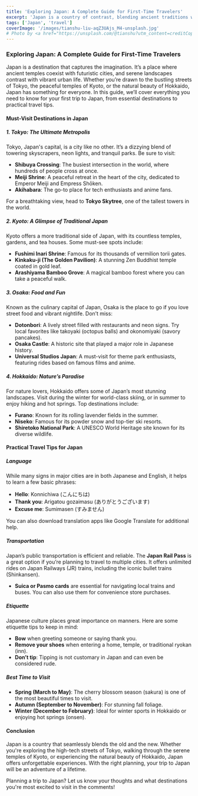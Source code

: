 ```yaml
---
title: 'Exploring Japan: A Complete Guide for First-Time Travelers'
excerpt: 'Japan is a country of contrast, blending ancient traditions with cutting-edge modernity. In this guide, we’ll take you through the must-see destinations, travel tips, and cultural highlights to help you plan an unforgettable trip.'
tags: ['Japan', 'travel']
coverImage: '/images/tianshu-liu-aqZ3UAjs_M4-unsplash.jpg'
# Photo by <a href="https://unsplash.com/@tianshu?utm_content=creditCopyText&utm_medium=referral&utm_source=unsplash">Tianshu Liu</a> on <a href="https://unsplash.com/photos/pagoda-temple-surrounded-by-trees-aqZ3UAjs_M4?utm_content=creditCopyText&utm_medium=referral&utm_source=unsplash">Unsplash</a>
---
```


### Exploring Japan: A Complete Guide for First-Time Travelers

Japan is a destination that captures the imagination. It’s a place where ancient temples coexist with futuristic cities, and serene landscapes contrast with vibrant urban life. Whether you’re drawn to the bustling streets of Tokyo, the peaceful temples of Kyoto, or the natural beauty of Hokkaido, Japan has something for everyone. In this guide, we’ll cover everything you need to know for your first trip to Japan, from essential destinations to practical travel tips.

#### Must-Visit Destinations in Japan

##### 1. Tokyo: The Ultimate Metropolis

Tokyo, Japan's capital, is a city like no other. It’s a dizzying blend of towering skyscrapers, neon lights, and tranquil parks. Be sure to visit:

- **Shibuya Crossing**: The busiest intersection in the world, where hundreds of people cross at once.
- **Meiji Shrine**: A peaceful retreat in the heart of the city, dedicated to Emperor Meiji and Empress Shōken.
- **Akihabara**: The go-to place for tech enthusiasts and anime fans.

For a breathtaking view, head to **Tokyo Skytree**, one of the tallest towers in the world.

##### 2. Kyoto: A Glimpse of Traditional Japan

Kyoto offers a more traditional side of Japan, with its countless temples, gardens, and tea houses. Some must-see spots include:

- **Fushimi Inari Shrine**: Famous for its thousands of vermilion torii gates.
- **Kinkaku-ji (The Golden Pavilion)**: A stunning Zen Buddhist temple coated in gold leaf.
- **Arashiyama Bamboo Grove**: A magical bamboo forest where you can take a peaceful walk.

##### 3. Osaka: Food and Fun

Known as the culinary capital of Japan, Osaka is the place to go if you love street food and vibrant nightlife. Don’t miss:

- **Dotonbori**: A lively street filled with restaurants and neon signs. Try local favorites like takoyaki (octopus balls) and okonomiyaki (savory pancakes).
- **Osaka Castle**: A historic site that played a major role in Japanese history.
- **Universal Studios Japan**: A must-visit for theme park enthusiasts, featuring rides based on famous films and anime.

##### 4. Hokkaido: Nature’s Paradise

For nature lovers, Hokkaido offers some of Japan’s most stunning landscapes. Visit during the winter for world-class skiing, or in summer to enjoy hiking and hot springs. Top destinations include:

- **Furano**: Known for its rolling lavender fields in the summer.
- **Niseko**: Famous for its powder snow and top-tier ski resorts.
- **Shiretoko National Park**: A UNESCO World Heritage site known for its diverse wildlife.

#### Practical Travel Tips for Japan

##### Language

While many signs in major cities are in both Japanese and English, it helps to learn a few basic phrases:

- **Hello**: Konnichiwa (こんにちは)
- **Thank you**: Arigatou gozaimasu (ありがとうございます)
- **Excuse me**: Sumimasen (すみません)

You can also download translation apps like Google Translate for additional help.

##### Transportation

Japan’s public transportation is efficient and reliable. The **Japan Rail Pass** is a great option if you’re planning to travel to multiple cities. It offers unlimited rides on Japan Railways (JR) trains, including the iconic bullet trains (Shinkansen).

- **Suica or Pasmo cards** are essential for navigating local trains and buses. You can also use them for convenience store purchases.

##### Etiquette

Japanese culture places great importance on manners. Here are some etiquette tips to keep in mind:

- **Bow** when greeting someone or saying thank you.
- **Remove your shoes** when entering a home, temple, or traditional ryokan (inn).
- **Don’t tip**: Tipping is not customary in Japan and can even be considered rude.

##### Best Time to Visit

- **Spring (March to May)**: The cherry blossom season (sakura) is one of the most beautiful times to visit.
- **Autumn (September to November)**: For stunning fall foliage.
- **Winter (December to February)**: Ideal for winter sports in Hokkaido or enjoying hot springs (onsen).

#### Conclusion

Japan is a country that seamlessly blends the old and the new. Whether you're exploring the high-tech streets of Tokyo, walking through the serene temples of Kyoto, or experiencing the natural beauty of Hokkaido, Japan offers unforgettable experiences. With the right planning, your trip to Japan will be an adventure of a lifetime.

Planning a trip to Japan? Let us know your thoughts and what destinations you're most excited to visit in the comments!
